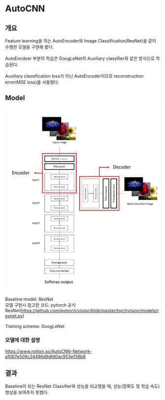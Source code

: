 # AutoCNN

## 개요
Feature learning을 하는 AutoEncoder와 Image Classification(ResNet)을 같이 수행한 모델을 구현해 봤다.  
<br>
AutoEncdoer 부분의 학습은 GoogLeNet의 Auxiliary classifier와 같은 방식으로 학습된다.  
<br>
Auxiliary classification loss가 아닌 AutoEncoder이므로 reconstruction error(MSE loss)를 사용했다.

## Model
<p align="center"><img src="model_image.JPG" width=700 heigth=700></p>

Baseline model: ResNet  
모델 구현시 참고한 코드: pytorch 공식 ResNet(https://github.com/pytorch/vision/blob/master/torchvision/models/resnet.py)  
<br>
Training scheme: GoogLeNet

### 모델에 대한 설명 
https://www.notion.so/AutoCNN-Network-a1067e509c24496d9dfd0ac953ef38b8

## 결과
Baseline이 되는 ResNet Classifier와 성능을 비교했을 때, 성능(정확도 및 학습 속도) 향상을 보여주지 못했다.  
